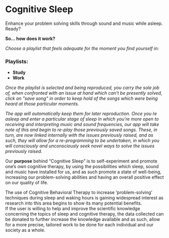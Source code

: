 # Cognitive Sleep


Enhance your problem solving skills through sound and music while asleep. Ready?


**So... how does it work?**

_Choose a playlist that feels adequate for the moment you find yourself in:_

### Playlists:

- **Study**
- **Work**

_Once the playlist is selected and being reproduced, you carry the sole job of, when confronted with an issue at hand which can’t be presently solved, click on "save song" in order to keep hold of the songs which were being heard at those particular moments._ 

_The app will automatically keep them for later reproduction. 
Once you ́re asleep and enter a particular stage of sleep in which you’re more open to receiving and interpreting music and sound frequencies, our app will take note of this and begin to re-play those previously saved songs. 
These, in turn, are now linked internally with the issues previously raised, and as such, they will allow for a re-programming to be undertaken, in which you will consciously and unconsciously seek novel ways to solve the issues previously raised._



Our **purpose** behind “Cognitive Sleep” is to self-experiment and promote one’s own cognitive therapy, by using the possibilities which sleep, sound and music have installed for us, and as such promote a state of well-being, increasing our problem-solving abilities and having an overall positive effect on our quality of life. 

The use of Cognitive Behavioral Therapy to increase ‘problem-solving’ techniques during sleep and waking hours is gaining widespread interest as research into this area begins to show its many potential benefits.  
If the user is willing to help and improve the scientific knowledge concerning the topics of sleep and cognitive therapy, the data collected can be donated to further increase the knowledge available and as such, allow for a more precise, tailored work to be done for each individual and our society as a whole.  
